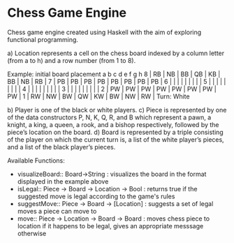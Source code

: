 # Chess Game Engine

Chess game engine created using Haskell with the aim of exploring functional programming.

a) Location represents a cell on the chess board indexed by a column letter (from a to h) and a row number (from 1 to 8).

Example: initial board placement
a b c d e f g h
8 | RB | NB | BB | QB | KB | BB | NB | RB |
7 | PB | PB | PB | PB | PB | PB | PB | PB |
6 | | | | | | | | |
5 | | | | | | | | |
4 | | | | | | | | |
3 | | | | | | | | |
2 | PW | PW | PW | PW | PW | PW | PW | PW |
1 | RW | NW | BW | QW | KW | BW | NW | RW |
Turn: White

b) Player is one of the black or white players.
c) Piece is represented by one of the data constructors P, N, K, Q, R, and B which represent a pawn, a knight, a king, a queen, a rook, and a bishop respectively, followed by the piece’s location on the board.
d) Board is represented by a triple consisting of the player on which the current turn is, a list of the white player’s pieces, and a list of the black player’s pieces.

Available Functions:

- visualizeBoard:: Board->String : visualizes the board in the format displayed in the example above
- isLegal:: Piece -> Board -> Location -> Bool : returns true if the suggested move is legal according to the game's rules
- suggestMove:: Piece -> Board -> [Location] : suggests a set of legal moves a piece can move to
- move:: Piece -> Location -> Board -> Board : moves chess piece to location if it happens to be legal, gives an appropriate messsage otherwise
